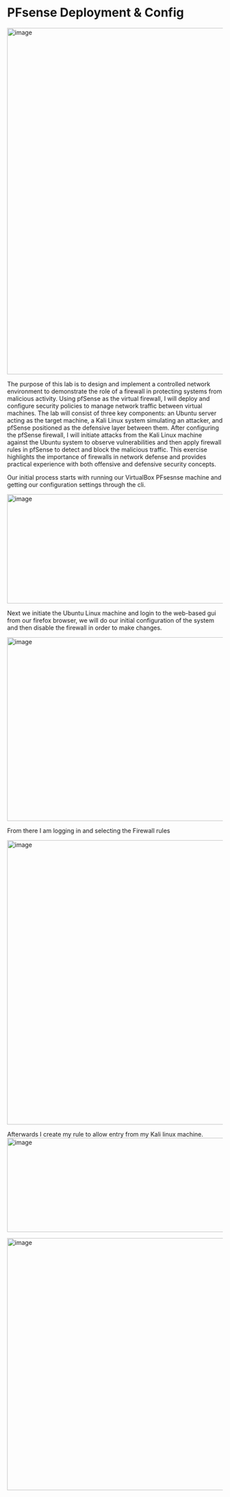 # PFsense Deployment & Config

<img width="1109" height="809" alt="image" src="https://github.com/user-attachments/assets/9f4f298f-41eb-41b6-808f-a47267418a49" />



The purpose of this lab is to design and implement a controlled network environment to demonstrate the role of a firewall in protecting systems from malicious activity. Using pfSense as the virtual firewall, I will deploy and configure security policies to manage network traffic between virtual machines. The lab will consist of three key components: an Ubuntu server acting as the target machine, a Kali Linux system simulating an attacker, and pfSense positioned as the defensive layer between them. After configuring the pfSense firewall, I will initiate attacks from the Kali Linux machine against the Ubuntu system to observe vulnerabilities and then apply firewall rules in pfSense to detect and block the malicious traffic. This exercise highlights the importance of firewalls in network defense and provides practical experience with both offensive and defensive security concepts.

Our initial process starts with running our VirtualBox PFsesnse machine and getting our configuration settings through the cli. 

<img width="732" height="255" alt="image" src="https://github.com/user-attachments/assets/bf18edb6-4a57-4feb-b5fe-5f50e4b9a4c3" />

Next we initiate the Ubuntu Linux machine and login to the web-based gui from our firefox browser, we will do our initial configuration of the system and then disable the firewall in order to make changes. 

<img width="965" height="429" alt="image" src="https://github.com/user-attachments/assets/72bcba9b-99d8-4c43-b070-696e8b8d98b0" />


From there I am logging in and selecting the Firewall rules 

<img width="1167" height="664" alt="image" src="https://github.com/user-attachments/assets/1144fb2c-5b24-45b4-8c7e-1c7660167016" />

Afterwards I create my rule to allow entry from my Kali linux machine.
<img width="629" height="220" alt="image" src="https://github.com/user-attachments/assets/0dd8770a-1020-41f5-a322-9660788fe921" />


<img width="1192" height="589" alt="image" src="https://github.com/user-attachments/assets/8006cfcd-feaa-4fe8-9309-c8a517fde702" />







